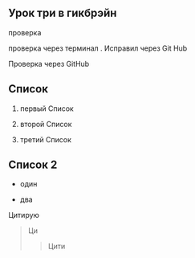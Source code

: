 ## Урок три в гикбрэйн

проверка 

проверка через терминал . Исправил через Git Hub


Проверка через GitHub


## Список
1. первый Список

2. второй Список

3. третий Список

## Список 2

* один 

* два


Цитирую 
> Ци
>> Цити